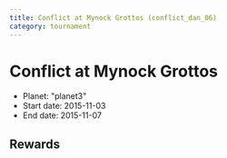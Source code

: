 ```yaml
---
title: Conflict at Mynock Grottos (conflict_dan_06)
category: tournament
---
```

# Conflict at Mynock Grottos

  * Planet: "planet3"
  * Start date: 2015-11-03
  * End date: 2015-11-07

## Rewards

